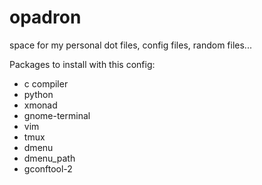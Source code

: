 opadron
=======

space for my personal dot files, config files, random files...

Packages to install with this config:
 - c compiler
 - python
 - xmonad
 - gnome-terminal
 - vim
 - tmux
 - dmenu
 - dmenu_path
 - gconftool-2

